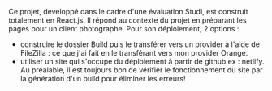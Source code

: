 Ce projet, développé dans le cadre d'une évaluation Studi, est construit totalement en React.js.
Il répond au contexte du projet en préparant les pages pour un client photographe.
Pour son déploiement, 2 options :
 - construire le dossier Build puis le transférer vers un provider à l'aide de FileZilla : ce que j'ai fait en le transférant vers mon provider Orange.
 - utiliser un site qui s'occupe du déploiement à partir de github ex : netlify. Au préalable, il est toujours bon de vérifier le fonctionnement du site par la génération d'un build pour éliminer les erreurs!
